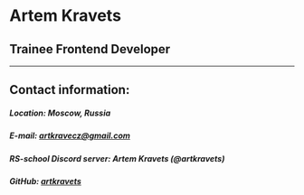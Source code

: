 # Artem Kravets


## Trainee Frontend Developer

***

## Contact information:

##### Location: Moscow, Russia
##### E-mail: artkravecz@gmail.com
##### RS-school Discord server: Artem Kravets (@artkravets)
##### GitHub: [artkravets](https://github.com/artkravets)